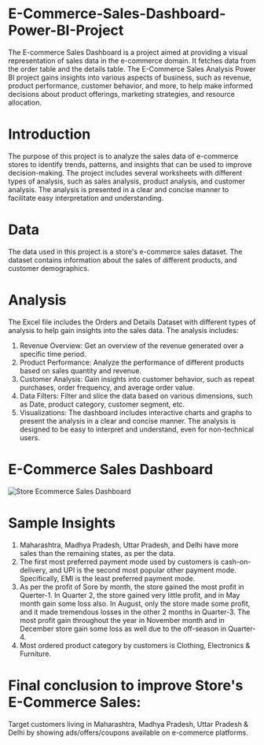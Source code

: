 # E-Commerce-Sales-Dashboard-Power-BI-Project
The E-commerce Sales Dashboard is a project aimed at providing a visual representation of sales data in the e-commerce domain. It fetches data from the order table and the details table. The E-Commerce Sales Analysis Power BI project gains insights into various aspects of business, such as revenue, product performance, customer behavior, and more, to help make informed decisions about product offerings, marketing strategies, and resource allocation.

# Introduction
The purpose of this project is to analyze the sales data of e-commerce stores to identify trends, patterns, and insights that can be used to improve decision-making. The project includes several worksheets with different types of analysis, such as sales analysis, product analysis, and customer analysis. The analysis is presented in a clear and concise manner to facilitate easy interpretation and understanding.

# Data
The data used in this project is a store's e-commerce sales dataset. The dataset contains information about the sales of different products, and customer demographics. 

# Analysis
The Excel file includes the Orders and Details Dataset with different types of analysis to help gain insights into the sales data. The analysis includes:
1. Revenue Overview: Get an overview of the revenue generated over a specific time period.
2. Product Performance: Analyze the performance of different products based on sales quantity and revenue.
3. Customer Analysis: Gain insights into customer behavior, such as repeat purchases, order frequency, and average order value.
4. Data Filters: Filter and slice the data based on various dimensions, such as Date, product category, customer segment, etc.
5. Visualizations: The dashboard includes interactive charts and graphs to present the analysis in a clear and concise manner. The analysis is designed to be easy to interpret and understand, even for non-technical users.

# E-Commerce Sales Dashboard
![Store Ecommerce Sales Dashboard](https://github.com/Rupalihirdekar/E-Commerce-Sales-Dashboard---Power-BI-Project-/assets/121499040/cd981b1a-0bfe-4a87-bdc4-7480d375a959)

# Sample Insights
1. Maharashtra, Madhya Pradesh, Uttar Pradesh, and Delhi have more sales than the remaining states, as per the data.
2. The first most preferred payment mode used by customers is cash-on-delivery, and UPI is the second most popular other payment mode. Specifically, EMI is the least preferred payment mode.
3. As per the profit of Sore by month, the store gained the most profit in Querter-1. In Quarter 2, the store gained very little profit, and in May month gain some loss also. In August, only the store made some profit, and it made tremendous losses in the other 2 months in Quarter-3. The most profit gain throughout the year in November month and in December store gain some loss as well due to the off-season in Quarter-4.
5. Most ordered product category by customers is Clothing, Electronics & Furniture.
  
# Final conclusion to improve Store's E-Commerce Sales:
Target customers living in Maharashtra, Madhya Pradesh, Uttar Pradesh & Delhi by showing ads/offers/coupons available on e-commerce platforms.
